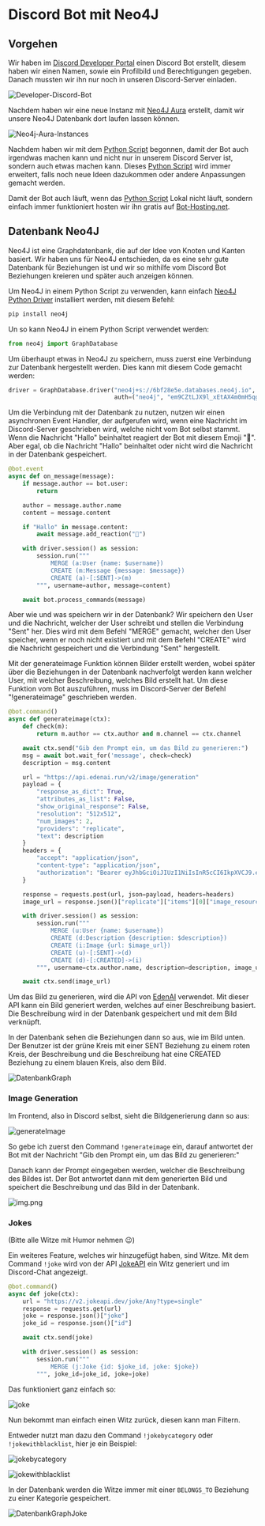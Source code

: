 # Discord Bot mit Neo4J

## Vorgehen

Wir haben im [Discord Developer Portal](https://discord.com/developers/docs/getting-started) einen Discord Bot erstellt, diesem haben wir einen Namen, sowie ein Profilbild und Berechtigungen gegeben. Danach mussten wir ihn nur noch in unseren Discord-Server einladen.

![Developer-Discord-Bot](./images/Developer-Discord-Bot.png)

Nachdem haben wir eine neue Instanz mit [Neo4J Aura](https://console.neo4j.io/) erstellt, damit wir unsere Neo4J Datenbank dort laufen lassen können.

![Neo4j-Aura-Instances](./images/Neo4j-Aura-Instances.png)

Nachdem haben wir mit dem [Python Script](discord-bot.py) begonnen, damit der Bot auch irgendwas machen kann und nicht nur in unserem Discord Server ist, sondern auch etwas machen kann. Dieses [Python Script](discord-bot.py) wird immer erweitert, falls noch neue Ideen dazukommen oder andere Anpassungen gemacht werden.

Damit der Bot auch läuft, wenn das [Python Script](discord-bot.py) Lokal nicht läuft, sondern einfach immer funktioniert hosten wir ihn gratis auf [Bot-Hosting.net](https://bot-hosting.net/?aff=720339805782671484).

## Datenbank Neo4J

Neo4J ist eine Graphdatenbank, die auf der Idee von Knoten und Kanten basiert. Wir haben uns für Neo4J entschieden, da es eine sehr gute Datenbank für Beziehungen ist und wir so mithilfe vom Discord Bot Beziehungen kreieren und später auch anzeigen können.

Um Neo4J in einem Python Script zu verwenden, kann einfach [Neo4J Python Driver](https://neo4j.com/developer/python/) installiert werden, mit diesem Befehl:

```bash
pip install neo4j
```

Un so kann Neo4J in einem Python Script verwendet werden:

```python
from neo4j import GraphDatabase 
``` 

Um überhaupt etwas in Neo4J zu speichern, muss zuerst eine Verbindung zur Datenbank hergestellt werden. Dies kann mit diesem Code gemacht werden:

```python
driver = GraphDatabase.driver("neo4j+s://6bf28e5e.databases.neo4j.io",
                              auth=("neo4j", "em9CZtLJX9l_xEtAX4m0mH5qg9h8lkzwpQuOwBq2Hig"))
``` 

Um die Verbindung mit der Datenbank zu nutzen, nutzen wir einen asynchronen Event Handler, der aufgerufen wird, wenn eine Nachricht im Discord-Server geschrieben wird, welche nicht vom Bot selbst stammt. Wenn die Nachricht "Hallo" beinhaltet reagiert der Bot mit diesem Emoji "👋". Aber egal, ob die Nachricht "Hallo" beinhaltet oder nicht wird die Nachricht in der Datenbank gespeichert.

```python
@bot.event
async def on_message(message):
    if message.author == bot.user:
        return

    author = message.author.name
    content = message.content

    if "Hallo" in message.content:
        await message.add_reaction("👋")

    with driver.session() as session:
        session.run("""
            MERGE (a:User {name: $username})
            CREATE (m:Message {message: $message})
            CREATE (a)-[:SENT]->(m)
        """, username=author, message=content)

    await bot.process_commands(message)
``` 
Aber wie und was speichern wir in der Datenbank? Wir speichern den User und die Nachricht, welcher der User schreibt und stellen die Verbindung "Sent" her. Dies wird mit dem Befehl "MERGE" gemacht, welcher den User speicher, wenn er noch nicht existiert und mit dem Befehl "CREATE" wird die Nachricht gespeichert und die Verbindung "Sent" hergestellt.

Mit der generateimage Funktion können Bilder erstellt werden, wobei später über die Beziehungen in der Datenbank nachverfolgt werden kann welcher User, mit welcher Beschreibung, welches Bild erstellt hat. Um diese Funktion vom Bot auszuführen, muss im Discord-Server der Befehl "!generateimage" geschrieben werden.

```python
@bot.command()
async def generateimage(ctx):
    def check(m):
        return m.author == ctx.author and m.channel == ctx.channel

    await ctx.send("Gib den Prompt ein, um das Bild zu generieren:")
    msg = await bot.wait_for('message', check=check)
    description = msg.content

    url = "https://api.edenai.run/v2/image/generation"
    payload = {
        "response_as_dict": True,
        "attributes_as_list": False,
        "show_original_response": False,
        "resolution": "512x512",
        "num_images": 2,
        "providers": "replicate",
        "text": description
    }
    headers = {
        "accept": "application/json",
        "content-type": "application/json",
        "authorization": "Bearer eyJhbGciOiJIUzI1NiIsInR5cCI6IkpXVCJ9.eyJ1c2VyX2lkIjoiM2U1MjQ1ODgtZDI5ZS00ZDhiLTljZDItODRlMTRkOTEwMDFiIiwidHlwZSI6ImFwaV90b2tlbiJ9.872nbP_BksM4IV-dkFlL1TSmVjBCg2oIyvgmYbdjssI"
    }

    response = requests.post(url, json=payload, headers=headers)
    image_url = response.json()["replicate"]["items"][0]["image_resource_url"]

    with driver.session() as session:
        session.run("""
            MERGE (u:User {name: $username})
            CREATE (d:Description {description: $description})
            CREATE (i:Image {url: $image_url})
            CREATE (u)-[:SENT]->(d)
            CREATE (d)-[:CREATED]->(i)
        """, username=ctx.author.name, description=description, image_url=image_url)

    await ctx.send(image_url)
```

Um das Bild zu generieren, wird die API von [EdenAI](https://www.edenai.run/) verwendet. Mit dieser API kann ein Bild generiert werden, welches auf einer Beschreibung basiert. Die Beschreibung wird in der Datenbank gespeichert und mit dem Bild verknüpft.

In der Datenbank sehen die Beziehungen dann so aus, wie im Bild unten. Der Benutzer ist der grüne Kreis mit einer SENT Beziehung zu einem roten Kreis, der Beschreibung und die Beschreibung hat eine CREATED Beziehung zu einem blauen Kreis, also dem Bild.

![DatenbankGraph](/images/DatenbankGraph.png)

### Image Generation

Im Frontend, also in Discord selbst, sieht die Bildgenerierung dann so aus:

![generateImage](images/!generateImage.png)

So gebe ich zuerst den Command `!generateimage` ein, darauf antwortet der Bot mit der Nachricht "Gib den Prompt ein, um das Bild zu generieren:" 

Danach kann der Prompt eingegeben werden, welcher die Beschreibung des Bildes ist. Der Bot antwortet dann mit dem generierten Bild und speichert die Beschreibung und das Bild in der Datenbank.

![img.png](images/kircheAufEinemBergMitSonnenschein.png)

### Jokes

(Bitte alle Witze mit Humor nehmen 😉)

Ein weiteres Feature, welches wir hinzugefügt haben, sind Witze. Mit dem Command `!joke` wird von der API [JokeAPI](https://jokeapi.dev/) ein Witz generiert und im Discord-Chat angezeigt.

```python
@bot.command()
async def joke(ctx):
    url = "https://v2.jokeapi.dev/joke/Any?type=single"
    response = requests.get(url)
    joke = response.json()["joke"]
    joke_id = response.json()["id"]

    await ctx.send(joke)

    with driver.session() as session:
        session.run("""
            MERGE (j:Joke {id: $joke_id, joke: $joke})
        """, joke_id=joke_id, joke=joke)
```

Das funktioniert ganz einfach so:

![joke](images/joke.png)

Nun bekommt man einfach einen Witz zurück, diesen kann man Filtern.

Entweder nutzt man dazu den Command `!jokebycategory` oder `!jokewithblacklist`, hier je ein Beispiel:

![jokebycategory](images/jokebycategory.png)

![jokewithblacklist](images/jokewithblacklist.png)

In der Datenbank werden die Witze immer mit einer `BELONGS_TO` Beziehung zu einer Kategorie gespeichert.

![DatenbankGraphJoke](images/jokesbycategorygraph.png)

